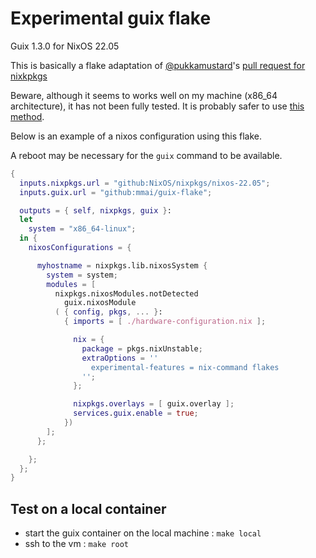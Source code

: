 # Experimental guix flake

Guix 1.3.0 for NixOS 22.05 

This is basically a flake adaptation of [@pukkamustard](https://github.com/pukkamustard)'s [pull request for nixkpkgs](https://github.com/NixOS/nixpkgs/pull/56430)

Beware, although it seems to works well on my machine (x86_64 architecture), it has not been fully tested. It is probably safer to use [this method](https://github.com/NixOS/nixpkgs/pull/150130#issuecomment-993954344).

Below is an example of a nixos configuration using this flake.

A reboot may be necessary for the `guix` command to be available.

```nix
{
  inputs.nixpkgs.url = "github:NixOS/nixpkgs/nixos-22.05";
  inputs.guix.url = "github:mmai/guix-flake";

  outputs = { self, nixpkgs, guix }: 
  let
    system = "x86_64-linux";
  in {
    nixosConfigurations = {

      myhostname = nixpkgs.lib.nixosSystem {
        system = system;
        modules = [ 
          nixpkgs.nixosModules.notDetected
	        guix.nixosModule
          ( { config, pkgs, ... }:
            { imports = [ ./hardware-configuration.nix ];

              nix = {
                package = pkgs.nixUnstable;
                extraOptions = ''
                  experimental-features = nix-command flakes
                '';
              };

              nixpkgs.overlays = [ guix.overlay ];
              services.guix.enable = true;
            })
        ];
      };

    };
  };
}
```

## Test on a local container

- start the guix container on the local machine : `make local`
- ssh to the vm : `make root`
